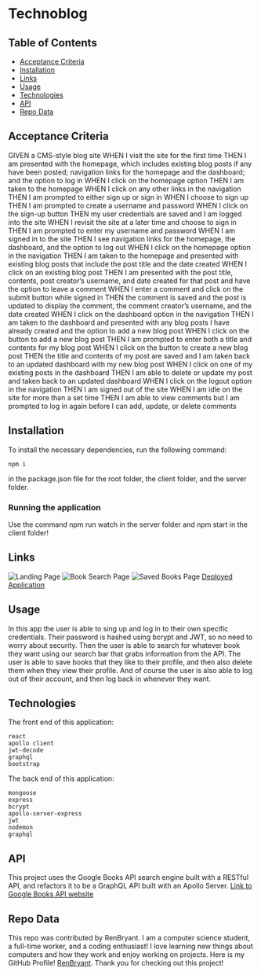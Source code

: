 # Technoblog


  ## Table of Contents

  * [Acceptance Criteria](#acceptance-criteria)
  * [Installation](#installation)
  * [Links](#links)  
  * [Usage](#usage)
  * [Technologies](#technologies)
  * [API](#api)
  * [Repo Data](#repo)
  

## Acceptance Criteria

GIVEN a CMS-style blog site
WHEN I visit the site for the first time
THEN I am presented with the homepage, which includes existing blog posts if any have been posted; navigation links for the homepage and the dashboard; and the option to log in
WHEN I click on the homepage option
THEN I am taken to the homepage
WHEN I click on any other links in the navigation
THEN I am prompted to either sign up or sign in
WHEN I choose to sign up
THEN I am prompted to create a username and password
WHEN I click on the sign-up button
THEN my user credentials are saved and I am logged into the site
WHEN I revisit the site at a later time and choose to sign in
THEN I am prompted to enter my username and password
WHEN I am signed in to the site
THEN I see navigation links for the homepage, the dashboard, and the option to log out
WHEN I click on the homepage option in the navigation
THEN I am taken to the homepage and presented with existing blog posts that include the post title and the date created
WHEN I click on an existing blog post
THEN I am presented with the post title, contents, post creator’s username, and date created for that post and have the option to leave a comment
WHEN I enter a comment and click on the submit button while signed in
THEN the comment is saved and the post is updated to display the comment, the comment creator’s username, and the date created
WHEN I click on the dashboard option in the navigation
THEN I am taken to the dashboard and presented with any blog posts I have already created and the option to add a new blog post
WHEN I click on the button to add a new blog post
THEN I am prompted to enter both a title and contents for my blog post
WHEN I click on the button to create a new blog post
THEN the title and contents of my post are saved and I am taken back to an updated dashboard with my new blog post
WHEN I click on one of my existing posts in the dashboard
THEN I am able to delete or update my post and taken back to an updated dashboard
WHEN I click on the logout option in the navigation
THEN I am signed out of the site
WHEN I am idle on the site for more than a set time
THEN I am able to view comments but I am prompted to log in again before I can add, update, or delete comments


## Installation
To install the necessary dependencies, run the following command:

```
npm i
```

in the package.json file for the root folder, the client folder, and the server folder.

### Running the application

Use the command npm run watch in the server folder and npm start in the client folder!


## Links
![Landing Page](./Develop/client/public/images/BookSearchStart.jpg)
![Book Search Page](./Develop/client/public/images/BookSearchLogin.jpg)
![Saved Books Page](./Develop/client/public/images/BookSearchSavedBooks.jpg)
	[Deployed Application](https://renbryant.github.io/MooPlayer/)


## Usage
In this app the user is able to sing up and log in to their own specific credentials. Their password is hashed using bcrypt and JWT, so no need to worry about security. Then the user is able to search for whatever book they want using our search bar that grabs information from the API. The user is able to save books that they like to their profile, and then also delete them when they view their profile. And of course the user is also able to log out of their account, and then log back in whenever they want.


## Technologies
The front end of this application:

```
react
apollo client
jwt-decode
graphql
bootstrap
```

The back end of this application:

```
mongoose
express
bcrypt
apollo-server-express
jwt
nodemon
graphql
```


## API
This project uses the Google Books API search engine built with a RESTful API, and refactors it to be a GraphQL API built with an Apollo Server.
[Link to Google Books API website](https://developers.google.com/books)


## Repo Data
This repo was contributed by RenBryant. I am a computer science student, a full-time worker, and a coding enthusiast! I love learning new things about computers and how they work and enjoy working on projects. Here is my GitHub Profile! [RenBryant](https://github.com/RenBryant). Thank you for checking out this project!